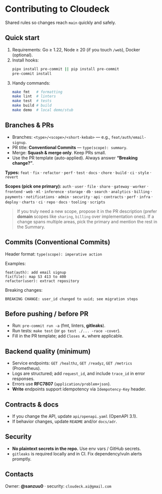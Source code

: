 # Contributing to Cloudeck

Shared rules so changes reach `main` quickly and safely.

## Quick start

1. Requirements: Go ≥ 1.22, Node ≥ 20 (if you touch `/web`), Docker (optional).
2. Install hooks:
   ```bash
   pipx install pre-commit || pip install pre-commit
   pre-commit install
   ```
3. Handy commands:
   ```bash
   make fmt   # formatting
   make lint  # linters
   make test  # tests
   make build # build
   make demo  # local demo/stub
   ```

## Branches & PRs

- Branches: `<type>/<scope>/<short-kebab>` — e.g., `feat/auth/email-signup`.
- PR title: **Conventional Commits** — `type(scope): summary`.
- Merge: **Squash & merge only**. Keep PRs small.
- Use the PR template (auto-applied). Always answer **“Breaking change?”**.

**Types:** `feat` · `fix` · `refactor` · `perf` · `test` · `docs` · `chore` · `build` · `ci` · `style` · `revert`

**Scopes (pick one primary):**
`auth` · `user` · `file` · `share` · `gateway` · `worker` · `frontend` · `web` · `ml` · `inference` · `storage` · `db` · `search` · `analytics` · `billing` · `payments` · `notifications` · `admin` · `security` · `api` · `contracts` · `perf` · `infra` · `deploy` · `charts` · `ci` · `repo` · `docs` · `tooling` · `scripts`

> If you truly need a new scope, propose it in the PR description (prefer **domain** scopes like `sharing`, `billing` over implementation ones). If a change spans multiple areas, pick the primary and mention the rest in the Summary.

## Commits (Conventional Commits)

Header format: `type(scope): imperative action`

Examples:
```text
feat(auth): add email signup
fix(file): map S3 413 to 400
refactor(user): extract repository
```

Breaking changes:
```text
BREAKING CHANGE: user_id changed to uuid; see migration steps
```

## Before pushing / before PR

- Run: `pre-commit run -a` (fmt, linters, **gitleaks**).
- Run tests: `make test` (or `go test ./... -race -cover`).
- Fill in the PR template; add `Closes #…` where applicable.

## Backend quality (minimum)

- Service endpoints: `GET /healthz`, `GET /readyz`, `GET /metrics` (Prometheus).
- Logs are structured; add `request_id`, and include `trace_id` in error responses.
- Errors use **RFC7807** (`application/problem+json`).
- **Write** endpoints support idempotency via `Idempotency-Key` header.

## Contracts & docs

- If you change the API, update `api/openapi.yaml` (OpenAPI 3.1).
- If behavior changes, update `README` and/or `docs/adr`.

## Security

- **No plaintext secrets in the repo.** Use env vars / GitHub secrets.
- `gitleaks` is required locally and in CI. Fix dependency/vuln alerts promptly.

## Contacts

Owner: **@sanzuu0** · security: `cloudeck.ai@gmail.com`
